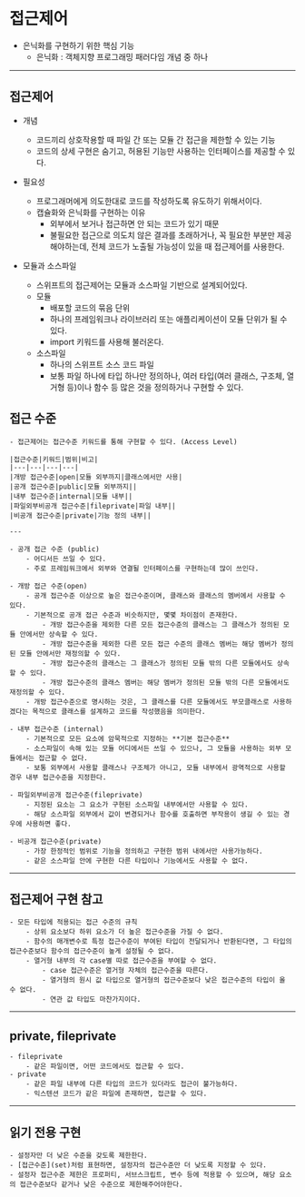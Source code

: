 # 접근제어
- 은닉화를 구현하기 위한 핵심 기능
    - 은닉화 : 객체지향 프로그래밍 패러다임 개념 중 하나

---
    
## 접근제어
- 개념
    - 코드끼리 상호작용할 때 파일 간 또는 모듈 간 접근을 제한할 수 있는 기능
    - 코드의 상세 구현은 숨기고, 허용된 기능만 사용하는 인터페이스를 제공할 수 있다.
    
- 필요성
    - 프로그래머에게 의도한대로 코드를 작성하도록 유도하기 위해서이다.
    - 캡슐화와 은닉화를 구현하는 이유
        - 외부에서 보거나 접근하면 안 되는 코드가 있기 때문
        - 불필요한 접근으로 의도치 않은 결과를 초래하거나, 꼭 필요한 부분만 제공해야하는데, 전체 코드가 노출될 가능성이 있을 때 접근제어를 사용한다.

- 모듈과 소스파일
    - 스위프트의 접근제어는 모듈과 소스파일 기반으로 설계되어있다.
    - 모듈
        - 배포할 코드의 묶음 단위
        - 하나의 프레임워크나 라이브러리 또는 애플리케이션이 모듈 단위가 될 수 있다.
        - import 키워드를 사용해 불러온다.
    - 소스파일
        - 하나의 스위프트 소스 코드 파일
        - 보통 파일 하나에 타입 하나만 정의하나, 여러 타입(여러 클래스, 구조체, 열거형 등)이나 함수 등 많은 것을 정의하거나 구현할 수 있다.
    
## 접근 수준
    - 접근제어는 접근수준 키워드를 통해 구현할 수 있다. (Access Level)
    
    |접근수준|키워드|범위|비고|
    |---|---|---|---|
    |개방 접근수준|open|모듈 외부까지|클래스에서만 사용|
    |공개 접근수준|public|모듈 외부까지||
    |내부 접근수준|internal|모듈 내부||
    |파일외부비공개 접근수준|fileprivate|파일 내부||
    |비공개 접근수준|private|기능 정의 내부||
    
    ---
    
    - 공개 접근 수준 (public)
        - 어디서든 쓰일 수 있다.
        - 주로 프레임워크에서 외부와 연결될 인터페이스를 구현하는데 많이 쓰인다.
    
    - 개방 접근 수준(open)
        - 공개 접근수준 이상으로 높은 접근수준이며, 클래스와 클래스의 멤버에서 사용할 수 있다.
        - 기본적으로 공개 접근 수준과 비슷하지만, 몇몇 차이점이 존재한다.
            - 개방 접근수준을 제외한 다른 모든 접근수준의 클래스는 그 클래스가 정의된 모듈 안에서만 상속할 수 있다.
            - 개방 접근수준을 제외한 다른 모든 접근 수준의 클래스 멤버는 해당 멤버가 정의된 모듈 안에서만 재정의할 수 있다.
            - 개방 접근수준의 클래스는 그 클래스가 정의된 모듈 밖의 다른 모듈에서도 상속할 수 있다.
            - 개방 접근수준의 클래스 멤버는 해당 멤버가 정의된 모듈 밖의 다른 모듈에서도 재정의할 수 있다.
        - 개방 접근수준으로 명시하는 것은, 그 클래스를 다른 모듈에서도 부모클래스로 사용하겠다는 목적으로 클래스를 설계하고 코드를 작성했음을 의미한다.
    
    - 내부 접근수준 (internal)
        - 기본적으로 모든 요소에 암묵적으로 지정하는 **기본 접근수준**
        - 소스파일이 속해 있는 모듈 어디에서든 쓰일 수 있으나, 그 모듈을 사용하는 외부 모듈에서는 접근할 수 없다.
        - 보통 외부에서 사용할 클래스나 구조체가 아니고, 모듈 내부에서 광역적으로 사용할 경우 내부 접근수준을 지정한다.
        
    - 파일외부비공개 접근수준(fileprivate)
        - 지정된 요소는 그 요소가 구현된 소스파일 내부에서만 사용할 수 있다.
        - 해당 소스파일 외부에서 값이 변경되거나 함수를 호출하면 부작용이 생길 수 있는 경우에 사용하면 좋다.
        
    - 비공개 접근수준(private)
        - 가장 한정적인 범위로 기능을 정의하고 구현한 범위 내에서만 사용가능하다.
        - 같은 소스파일 안에 구현한 다른 타입이나 기능에서도 사용할 수 없다.
        
        
---

## 접근제어 구현 참고
    - 모든 타입에 적용되는 접근 수준의 규칙
        - 상위 요소보다 하위 요소가 더 높은 접근수준을 가질 수 없다.
        - 함수의 매개변수로 특정 접근수준이 부여된 타입이 전달되거나 반환된다면, 그 타입의 접근수준보다 함수의 접근수준이 높게 설정될 수 없다.
        - 열거형 내부의 각 case별 따로 접근수준을 부여할 수 없다.
            - case 접근수준은 열거형 자체의 접근수준을 따른다.
            - 열거형의 원시 값 타입으로 열거형의 접근수준보다 낮은 접근수준의 타입이 올 수 없다.
            - 연관 값 타입도 마찬가지이다.

---
## private, fileprivate
    - fileprivate
        - 같은 파일이면, 어떤 코드에서도 접근할 수 있다.
    - private
        - 같은 파일 내부에 다른 타입의 코드가 있더라도 접근이 불가능하다.
        - 익스텐션 코드가 같은 파일에 존재하면, 접근할 수 있다.

---
## 읽기 전용 구현
    - 설정자만 더 낮은 수준을 갖도록 제한한다.
    - [접근수준](set)처럼 표현하면, 설정자의 접근수준만 더 낮도록 지정할 수 있다.
    - 설정자 접근수준 제한은 프로퍼티, 서브스크립트, 변수 등에 적용할 수 있으며, 해당 요소의 접근수준보다 같거나 낮은 수준으로 제한해주어야한다.
